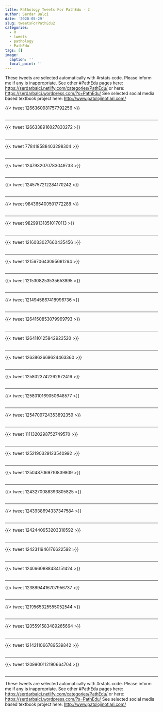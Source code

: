 ```yaml
---
title: Pathology Tweets For PathEdu - 2
author: Serdar Balci
date: '2020-05-29'
slug: tweetsForPathEdu2
categories:
  - R
  - tweets
  - pathology
  - PathEdu
tags: []
image:
  caption: ''
  focal_point: ''
---
```



These tweets are selected automatically with #rstats code. Please inform me if any is inappropriate.
See other #PathEdu pages here: https://serdarbalci.netlify.com/categories/PathEdu/  or here: https://serdarbalci.wordpress.com/?s=PathEdu/ 
See selected social media based textbook project here: http://www.patolojinotlari.com/

{{< tweet 1266360981757792256 >}}
<br>
<br>
<hr>
{{< tweet 1266338916027830272 >}}
<br>
<br>
<hr>
{{< tweet 778418588403298304 >}}
<br>
<br>
<hr>
{{< tweet 1247932070783049733 >}}
<br>
<br>
<hr>
{{< tweet 1245757212284170242 >}}
<br>
<br>
<hr>
{{< tweet 984365400501772288 >}}
<br>
<br>
<hr>
{{< tweet 982991318510170113 >}}
<br>
<br>
<hr>
{{< tweet 1216033027660435456 >}}
<br>
<br>
<hr>
{{< tweet 1215670643095691264 >}}
<br>
<br>
<hr>
{{< tweet 1215308253535653895 >}}
<br>
<br>
<hr>
{{< tweet 1214945867418996736 >}}
<br>
<br>
<hr>
{{< tweet 1264150853079969793 >}}
<br>
<br>
<hr>
{{< tweet 1264110125842923520 >}}
<br>
<br>
<hr>
{{< tweet 1263862669624463360 >}}
<br>
<br>
<hr>
{{< tweet 1258023742262972416 >}}
<br>
<br>
<hr>
{{< tweet 1258010169050648577 >}}
<br>
<br>
<hr>
{{< tweet 1254709724353892359 >}}
<br>
<br>
<hr>
{{< tweet 1111320298752749570 >}}
<br>
<br>
<hr>
{{< tweet 1252190329123540992 >}}
<br>
<br>
<hr>
{{< tweet 1250487069710839809 >}}
<br>
<br>
<hr>
{{< tweet 1243270088393805825 >}}
<br>
<br>
<hr>
{{< tweet 1243938694337347584 >}}
<br>
<br>
<hr>
{{< tweet 1242440953203310592 >}}
<br>
<br>
<hr>
{{< tweet 1242311946176622592 >}}
<br>
<br>
<hr>
{{< tweet 1240660888434151424 >}}
<br>
<br>
<hr>
{{< tweet 1238894416707956737 >}}
<br>
<br>
<hr>
{{< tweet 1219565325555052544 >}}
<br>
<br>
<hr>
{{< tweet 1205591583489265664 >}}
<br>
<br>
<hr>
{{< tweet 1214211066789539842 >}}
<br>
<br>
<hr>
{{< tweet 1209900112190664704 >}}
<br>
<br>
<hr>


These tweets are selected automatically with #rstats code. Please inform me if any is inappropriate.
See other #PathEdu pages here: https://serdarbalci.netlify.com/categories/PathEdu/  or here: https://serdarbalci.wordpress.com/?s=PathEdu/ 
See selected social media based textbook project here: http://www.patolojinotlari.com/
